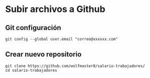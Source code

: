 # Subir archivos a Github

## Git configuración
```
git config --global user.email "correo@xxxxxx.com"
```

## Crear nuevo repositorio
```
git clone https://github.com/wolfmaster8/salario-trabajadores/
cd salario-trabajadores
```
